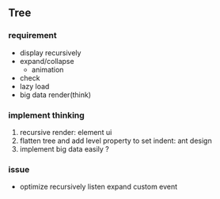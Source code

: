 ## Tree

### requirement

* display recursively
* expand/collapse
  * animation
* check
* lazy load
* big data render(think)

### implement thinking

1. recursive render: element ui
2. flatten tree and add level property to set indent: ant design
  1. implement big data easily ?

### issue
* optimize recursively listen expand custom event